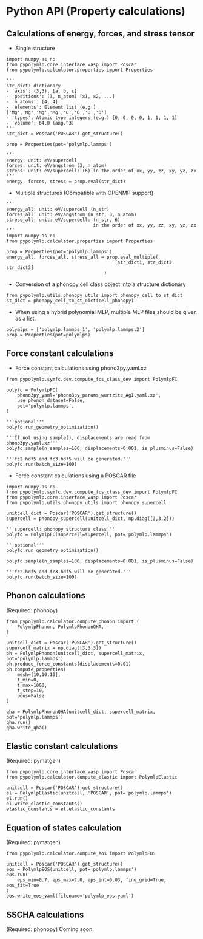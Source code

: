 # Python API (Property calculations)
## Calculations of energy, forces, and stress tensor

- Single structure
```
import numpy as np
from pypolymlp.core.interface_vasp import Poscar
from pypolymlp.calculator.properties import Properties

'''
str_dict: dictionary
- 'axis': (3,3), [a, b, c] 
- 'positions': (3, n_atom) [x1, x2, ...]
- 'n_atoms': [4, 4]
- 'elements': Element list (e.g.) ['Mg','Mg','Mg','Mg','O','O','O','O']
- 'types': Atomic type integers (e.g.) [0, 0, 0, 0, 1, 1, 1, 1]
- 'volume': 64.0 (ang.^3)
'''
str_dict = Poscar('POSCAR').get_structure()

prop = Properties(pot='polymlp.lammps')

'’'
energy: unit: eV/supercell
forces: unit: eV/angstrom (3, n_atom)
stress: unit: eV/supercell: (6) in the order of xx, yy, zz, xy, yz, zx
'’’
energy, forces, stress = prop.eval(str_dict)
```

- Multiple structures (Compatible with OPENMP support)
```
'’'
energy_all: unit: eV/supercell (n_str)
forces_all: unit: eV/angstrom (n_str, 3, n_atom)
stress_all: unit: eV/supercell: (n_str, 6) 
                                in the order of xx, yy, zz, xy, yz, zx
'’’
import numpy as np
from pypolymlp.calculator.properties import Properties

prop = Properties(pot='polymlp.lammps')
energy_all, forces_all, stress_all = prop.eval_multiple(
                                        [str_dict1, str_dict2, str_dict3]
                                    )
```

- Conversion of a phonopy cell class object into a structure dictionary 
```
from pypolymlp.utils.phonopy_utils import phonopy_cell_to_st_dict
st_dict = phonopy_cell_to_st_dict(cell_phonopy)
```

- When using a hybrid polynomial MLP, multiple MLP files should be given as a list.
```
polymlps = ['polymlp.lammps.1', 'polymlp.lammps.2']
prop = Properties(pot=polymlps)
```

## Force constant calculations
- Force constant calculations using phono3py.yaml.xz
```  
from pypolymlp.symfc.dev.compute_fcs_class_dev import PolymlpFC

polyfc = PolymlpFC(
    phono3py_yaml='phono3py_params_wurtzite_AgI.yaml.xz',
    use_phonon_dataset=False,
    pot='polymlp.lammps',
)

'''optional'''
polyfc.run_geometry_optimization()

'''If not using sample(), displacements are read from phono3py.yaml.xz'''
polyfc.sample(n_samples=100, displacements=0.001, is_plusminus=False)

'''fc2.hdf5 and fc3.hdf5 will be generated.'''
polyfc.run(batch_size=100)
```  

- Force constant calculations using a POSCAR file
```  
import numpy as np
from pypolymlp.symfc.dev.compute_fcs_class_dev import PolymlpFC
from pypolymlp.core.interface_vasp import Poscar
from pypolymlp.utils.phonopy_utils import phonopy_supercell

unitcell_dict = Poscar('POSCAR').get_structure()
supercell = phonopy_supercell(unitcell_dict, np.diag([3,3,2]))

'''supercell: phonopy structure class'''
polyfc = PolymlpFC(supercell=supercell, pot='polymlp.lammps')

'''optional'''
polyfc.run_geometry_optimization()

polyfc.sample(n_samples=100, displacements=0.001, is_plusminus=False)

'''fc2.hdf5 and fc3.hdf5 will be generated.'''
polyfc.run(batch_size=100)

```  

## Phonon calculations
(Required: phonopy)
```
from pypolymlp.calculator.compute_phonon import (
    PolymlpPhonon, PolymlpPhononQHA,
)

unitcell_dict = Poscar('POSCAR').get_structure()
supercell_matrix = np.diag([3,3,3])
ph = PolymlpPhonon(unitcell_dict, supercell_matrix, pot='polymlp.lammps')
ph.produce_force_constants(displacements=0.01)
ph.compute_properties(
    mesh=[10,10,10],
    t_min=0,
    t_max=1000,
    t_step=10,
    pdos=False
)

qha = PolymlpPhononQHA(unitcell_dict, supercell_matrix, pot='polymlp.lammps')
qha.run()
qha.write_qha()
```

## Elastic constant calculations 
(Required: pymatgen)
```
from pypolymlp.core.interface_vasp import Poscar
from pypolymlp.calculator.compute_elastic import PolymlpElastic

unitcell = Poscar('POSCAR').get_structure()
el = PolymlpElastic(unitcell, 'POSCAR', pot='polymlp.lammps')
el.run()
el.write_elastic_constants()
elastic_constants = el.elastic_constants
```

## Equation of states calculation
(Required: pymatgen)
```
from pypolymlp.calculator.compute_eos import PolymlpEOS

unitcell = Poscar('POSCAR').get_structure()
eos = PolymlpEOS(unitcell, pot='polymlp.lammps')
eos.run(
    eps_min=0.7, eps_max=2.0, eps_int=0.03, fine_grid=True, eos_fit=True
)
eos.write_eos_yaml(filename='polymlp_eos.yaml')
```

## SSCHA calculations
(Required: phonopy)
Coming soon.
